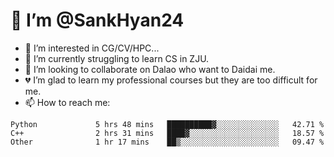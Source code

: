 # 👋 I’m @SankHyan24

- 👀 I’m interested in CG/CV/HPC...
- 🌱 I’m currently struggling to learn CS in ZJU.
- 💞️ I’m looking to collaborate on Dalao who want to Daidai me.
- 💔 I’m glad to learn my professional courses but they are too difficult for me.
- 📫 How to reach me:


<!---
SankHyan24/SankHyan24 is a ✨ special ✨ repository because its `README.md` (this file) appears on your GitHub profile.
You can click the Preview link to take a look at your changes.
--->
<!--START_SECTION:waka-->

```text
Python             5 hrs 48 mins   ██████████▓░░░░░░░░░░░░░░   42.71 %
C++                2 hrs 31 mins   ████▓░░░░░░░░░░░░░░░░░░░░   18.57 %
Other              1 hr 17 mins    ██▒░░░░░░░░░░░░░░░░░░░░░░   09.47 %
```

<!--END_SECTION:waka-->
